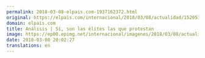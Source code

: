 ```yaml
---
permalink: 2018-03-08-elpais.com-1937162372.html
original: https://elpais.com/internacional/2018/03/08/actualidad/1520537400_949948.html#?ref=rss&format=simple&link=link
domain: elpais.com
title: Análisis | Sí, son las élites las que protestan
image: https://ep00.epimg.net/internacional/imagenes/2018/03/08/actualidad/1520537400_949948_1520537516_rrss_normal.jpg
date: 2018-03-08 20:02:27
translations: en
---
```


